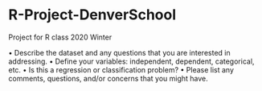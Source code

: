 # R-Project-DenverSchool
Project for R class 2020 Winter

• Describe the dataset and any questions that you are interested in addressing.
• Define your variables: independent, dependent, categorical, etc.
• Is this a regression or classification problem?
• Please list any comments, questions, and/or concerns that you might have.
